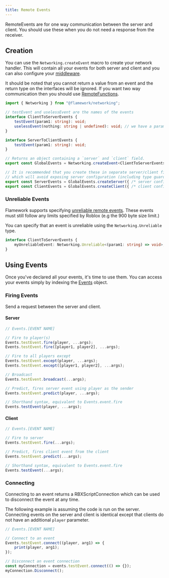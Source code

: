 ```yaml
---
title: Remote Events
---
```

RemoteEvents are for one way communication between the server and client. You should use these when you do not need a response from the receiver.

## Creation
You can use the `Networking.createEvent` macro to create your network handler. This will contain all your events for both server and client and you can also configure your [middleware](./middleware).

It should be noted that you cannot return a value from an event and the return type on the interfaces will be ignored.
If you want two way communication then you should use [RemoteFunctions](./remote-functions).

```ts
import { Networking } from "@flamework/networking";

// testEvent and uselessEvent are the names of the events
interface ClientToServerEvents {
	testEvent(param1: string): void;
	uselessEvent(nothing: string | undefined): void; // we have a parameter that can be a string or undefined, returns void which is nothing
}

interface ServerToClientEvents {
	testEvent(param1: string): void;
}

// Returns an object containing a `server` and `client` field.
export const GlobalEvents = Networking.createEvent<ClientToServerEvents, ServerToClientEvents>();

// It is recommended that you create these in separate server/client files,
// which will avoid exposing server configuration (including type guards) to the client.
export const ServerEvents = GlobalEvents.createServer({ /* server config */ });
export const ClientEvents = GlobalEvents.createClient({ /* client config */ });
```

### Unreliable Events
Flamework supports specifying [unreliable remote events](https://create.roblox.com/docs/reference/engine/classes/UnreliableRemoteEvent).
These events must still follow any limits specified by Roblox (e.g the 900 byte size limit.)

You can specify that an event is unreliable using the `Networking.Unreliable` type.

```ts
interface ClientToServerEvents {
	myUnreliableEvent: Networking.Unreliable<(param1: string) => void>;
}
```

## Using Events
Once you've declared all your events, it's time to use them. You can access your events simply by indexing the [Events](./introduction#re-exporting) object.

### Firing Events
Send a request between the server and client.

#### Server
```ts
// Events.[EVENT NAME]

// Fire to player(s)
Events.testEvent.fire(player, ...args);
Events.testEvent.fire([player1, player2], ...args);

// Fire to all players except
Events.testEvent.except(player, ...args);
Events.testEvent.except([player1, player2], ...args);

// Broadcast
Events.testEvent.broadcast(...args);

// Predict, fires server event using player as the sender
Events.testEvent.predict(player, ...args);

// Shorthand syntax, equivalent to Events.event.fire
Events.testEvent(player, ...args);
```

#### Client
```ts
// Events.[EVENT NAME]

// Fire to server
Events.testEvent.fire(...args);

// Predict, fires client event from the client
Events.testEvent.predict(...args);

// Shorthand syntax, equivalent to Events.event.fire
Events.testEvent(...args);
```

### Connecting
Connecting to an event returns a RBXScriptConnection which can be used to disconnect the event at any time.

The following example is assuming the code is run on the server. Connecting events on the server and client is identical except that clients do not have an additional `player` parameter.

```ts
// Events.[EVENT NAME]

// Connect to an event
Events.testEvent.connect((player, arg1) => {
	print(player, arg1);
});

// Disconnect an event connection
const myConnection = events.testEvent.connect(() => {});
myConnection.Disconnect();
```
